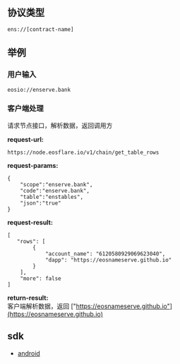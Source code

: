 
## 协议类型
```
ens://[contract-name]
```


## 举例

### 用户输入

`eosio://enserve.bank`

### 客户端处理
请求节点接口，解析数据，返回调用方

**request-url:** 
```
https://node.eosflare.io/v1/chain/get_table_rows
```

**request-params:**
```
{
	"scope":"enserve.bank",
	"code":"enserve.bank",
	"table":"enstables",
	"json":"true"
}
```
**request-result:**
```
[
   "rows": [
        {
            "account_name": "6120580929069623040",
            "dapp": "https://eosnameserve.github.io"
        }
    ],
    "more": false
]
```

**return-result:**  
客户端解析数据，返回 ["https://eosnameserve.github.io"](https://eosnameserve.github.io)



## sdk

+ [android](https://github.com/zguop/ens-android-client)
